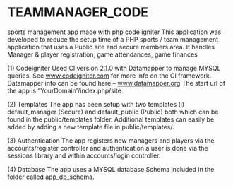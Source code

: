 # TEAMMANAGER_CODE
sports management app made with php code igniter
This application was developed to reduce the setup time of a PHP sports / team management application that uses a Public site and secure members area. It handles Manager & player registration, game attendances, game finances 

(1)	Codeigniter
Used CI version 2.1.0 with Datamapper to manage MYSQL queries. See www.codeigniter.com for more info on the CI framework. Datamapper info can be found here – www.datamapper.org
The start url of the app is “YourDomain”/index.php/site

(2)	Templates
The app has been setup with two templates (i) default_manager (Secure) and default_public (Public) both which can be found in the public/templates folder. Additional templates can easily be added by adding a new template file in public/templates/.

(3)	Authentication
The app registers new managers and players via the accounts/register controller and authentication a user is done via the sessions library and within accounts/login controller.

(4)	Database
The app uses a MYSQL database Schema included in the folder called app_db_schema.
